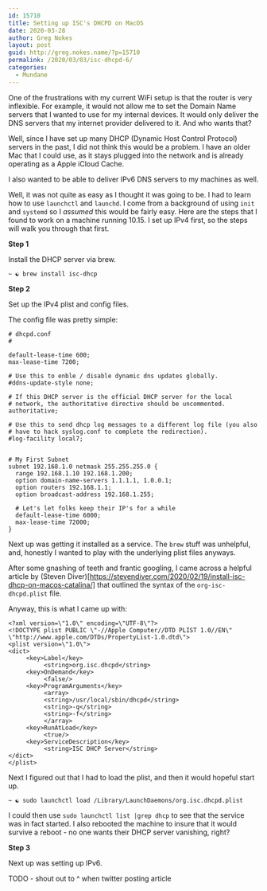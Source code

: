 ```yaml
---
id: 15710
title: Setting up ISC's DHCPD on MacOS
date: 2020-03-28
author: Greg Nokes
layout: post
guid: http://greg.nokes.name/?p=15710
permalink: /2020/03/03/isc-dhcpd-6/
categories:
  - Mundane
---
```



One of the frustrations with my current WiFi setup is that the router is very inflexible. For example, it would not allow me to set the Domain Name servers that I wanted to use for my internal devices. It would only deliver the DNS servers that my internet provider delivered to it. And who wants that?

<!--more -->

Well, since I have set up many DHCP (Dynamic Host Control Protocol) servers in the past, I did not think this would be a problem. I have an older Mac that I could use, as it stays plugged into the network and is already operating as a Apple iCloud Cache.

I also wanted to be able to deliver IPv6 DNS servers to my machines as well.

Well, it was not quite as easy as I thought it was going to be. I had to learn how to use `launchctl` and `launchd`. I come from a background of using `init` and `systemd` so I *assumed* this would be fairly easy. Here are the steps that I found to work on a machine running 10.15. I set up IPv4 first, so the steps will walk you through that first.

**Step 1**

Install the DHCP server via brew.

	~ ☯ brew install isc-dhcp

**Step 2**

Set up the IPv4 plist and config files.

The config file was pretty simple: 


	# dhcpd.conf
	#

	default-lease-time 600;
	max-lease-time 7200;

	# Use this to enble / disable dynamic dns updates globally.
	#ddns-update-style none;

	# If this DHCP server is the official DHCP server for the local
	# network, the authoritative directive should be uncommented.
	authoritative;

	# Use this to send dhcp log messages to a different log file (you also
	# have to hack syslog.conf to complete the redirection).
	#log-facility local7;


	# My First Subnet
	subnet 192.168.1.0 netmask 255.255.255.0 {
	  range 192.168.1.10 192.168.1.200;
	  option domain-name-servers 1.1.1.1, 1.0.0.1;
	  option routers 192.168.1.1;
	  option broadcast-address 192.168.1.255;

	  # Let's let folks keep their IP's for a while
	  default-lease-time 6000;
	  max-lease-time 72000;
	}

Next up was getting it installed as a service. The `brew` stuff was unhelpful, and, honestly I wanted to play with the underlying plist files anyways.

After some gnashing of teeth and frantic googling, I came across a helpful article by (Steven Diver)[https://stevendiver.com/2020/02/19/install-isc-dhcp-on-macos-catalina/] that outlined the syntax of the `org-isc-dhcpd.plist` file.

Anyway, this is what I came up with:

	<?xml version=\"1.0\" encoding=\"UTF-8\"?>
	<!DOCTYPE plist PUBLIC \"-//Apple Computer//DTD PLIST 1.0//EN\" \"http://www.apple.com/DTDs/PropertyList-1.0.dtd\">
	<plist version=\"1.0\">
	<dict>
	     <key>Label</key>
	          <string>org.isc.dhcpd</string>
	     <key>OnDemand</key>
	          <false/>
	     <key>ProgramArguments</key>
	          <array>
	          <string>/usr/local/sbin/dhcpd</string>
	          <string>-q</string>
	          <string>-f</string>
	          </array>
	     <key>RunAtLoad</key>
	          <true/>
	     <key>ServiceDescription</key>
	          <string>ISC DHCP Server</string>
	</dict>
	</plist>

Next I figured out that I had to load the plist, and then it would hopeful start up.

	~ ☯ sudo launchctl load /Library/LaunchDaemons/org.isc.dhcpd.plist

I could then use `sudo launchctl list |grep dhcp` to see that the service was in fact started. I also rebooted the machine to insure that it would survive a reboot - no one wants their DHCP server vanishing, right?

**Step 3**

Next up was setting up IPv6.


TODO - shout out to ^ when twitter posting article
